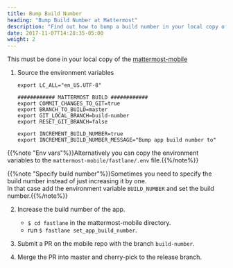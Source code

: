 ```yaml
---
title: Bump Build Number
heading: "Bump Build Number at Mattermost"
description: "Find out how to bump a build number in your local copy of mattermost-mobile."
date: 2017-11-07T14:28:35-05:00
weight: 2
---
```


This must be done in your local copy of the [mattermost-mobile](https://github.com/mattermost/mattermost-mobile)

1. Source the environment variables
    ```
    export LC_ALL="en_US.UTF-8"
    
    ############ MATTERMOST BUILD ############
    export COMMIT_CHANGES_TO_GIT=true
    export BRANCH_TO_BUILD=master
    export GIT_LOCAL_BRANCH=build-number
    export RESET_GIT_BRANCH=false
    
    export INCREMENT_BUILD_NUMBER=true
    export INCREMENT_BUILD_NUMBER_MESSAGE="Bump app build number to"
    ```

{{%note "Env vars"%}}Alternatively you can copy the environment variables to the `mattermost-mobile/fastlane/.env` file.{{%/note%}}

{{%note "Specify build number"%}}Sometimes you need to specify the build number instead of just increasing it by one.<br />In that case add the environment variable `BUILD_NUMBER` and set the build number.{{%/note%}}

2. Increase the build number of the app.
    - ``$ cd fastlane`` in the mattermost-mobile directory.
    - run ``$ fastlane set_app_build_number``.

3. Submit a PR on the mobile repo with the branch `build-number`.
  
4. Merge the PR into master and cherry-pick to the release branch.
